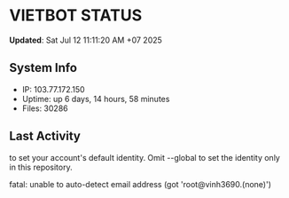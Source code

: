 # VIETBOT STATUS
**Updated**: Sat Jul 12 11:11:20 AM +07 2025

## System Info
- IP: 103.77.172.150
- Uptime: up 6 days, 14 hours, 58 minutes
- Files: 30286

## Last Activity

to set your account's default identity.
Omit --global to set the identity only in this repository.

fatal: unable to auto-detect email address (got 'root@vinh3690.(none)')
